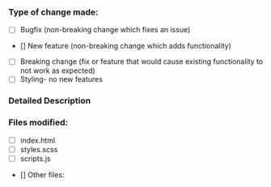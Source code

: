 ### Type of change made:
- [ ] Bugfix (non-breaking change which fixes an issue)
- [] New feature (non-breaking change which adds functionality)
- [ ] Breaking change (fix or feature that would cause existing functionality to not work as expected)
- [ ] Styling- no new features

### Detailed Description

### Files modified:
- [ ] index.html
- [ ] styles.scss
- [ ] scripts.js
- [] Other files: 
